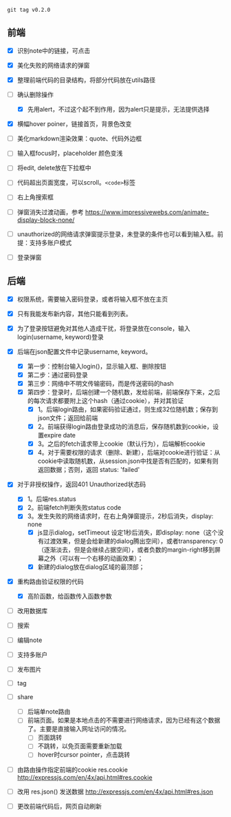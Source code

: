     git tag v0.2.0

## 前端
- [x] 识别note中的链接，可点击
- [x] 美化失败的网络请求的弹窗
- [x] 整理前端代码的目录结构，将部分代码放在utils路径


- [ ] 确认删除操作
  - [x] 先用alert，不过这个起不到作用，因为alert只是提示，无法提供选择

- [x] 横幅hover poiner，链接首页，背景色改变

- [ ] 美化markdown渲染效果：quote、代码外边框
- [ ] 输入框focus时，placeholder 颜色变浅
- [ ] 将edit, delete放在下拉框中
- [ ] 代码超出页面宽度，可以scroll。`<code>`标签
- [ ] 右上角搜索框
- [ ] 弹窗消失过渡动画，参考 https://www.impressivewebs.com/animate-display-block-none/
- [ ] unauthorized的网络请求弹窗提示登录，未登录的条件也可以看到输入框。前提：支持多账户模式
- [ ] 登录弹窗


## 后端
- [x] 权限系统，需要输入密码登录，或者将输入框不放在主页

- [x] 只有我能发布新内容，其他只能看到列表。

- [x] 为了登录按钮避免对其他人造成干扰，将登录放在console，输入login(username, keyword)登录
- [x] 后端在json配置文件中记录username, keyword。
  - [x] 第一步：控制台输入login()，显示输入框、删除按钮
  - [x] 第二步：通过密码登录
  - [x] 第三步：网络中不明文传输密码，而是传送密码的hash
  - [x] 第四步：登录时，后端创建一个随机数，发给前端，前端保存下来，之后的每次请求都要附上这个hash（通过cookie），并对其验证
    - [x] 1。后端login路由，如果密码验证通过，则生成32位随机数；保存到json文件；返回给前端
    - [x] 2。前端获得login路由登录成功的消息后，保存随机数到cookie，设置expire date
    - [x] 3。之后的fetch请求带上cookie（默认行为），后端解析cookie
    - [x] 4。对于需要权限的请求（删除、新建），后端对cookie进行验证：从cookie中读取随机数，从session.json中找是否有匹配的，如果有则返回数据；否则，返回 status: 'failed'

- [x] 对于非授权操作，返回401 Unauthorized状态码
  - [x] 1。后端res.status
  - [x] 2。前端fetch判断失败status code
  - [x] 3。发生失败的网络请求时，在右上角弹窗提示，2秒后消失，display: none
    - [x] js显示dialog，setTimeout 设定1秒后消失，即display: none（这个没有过渡效果，但是会给新建的dialog腾出空间），或者transparency: 0（逐渐淡去，但是会继续占据空间），或者负数的margin-right移到屏幕之外（可以有一个右移的动画效果）；
    - [x] 新建的dialog放在dialog区域的最顶部；

- [x] 重构路由验证权限的代码
  - [x] 高阶函数，给函数传入函数参数



- [ ] 改用数据库
- [ ] 搜索
- [ ] 编辑note


- [ ] 支持多账户
- [ ] 发布图片
- [ ] tag
- [ ] share
  - [ ] 后端单note路由
  - [ ] 前端页面。如果是本地点击的不需要进行网络请求，因为已经有这个数据了。主要是直接输入网址访问的情况。
    - [ ] 页面跳转
    - [ ] 不跳转，以免页面需要重新加载
    - [ ] hover时cursor pointer，点击跳转

- [ ] 由路由操作指定前端的cookie res.cookie http://expressjs.com/en/4x/api.html#res.cookie
- [ ] 改用 res.json() 发送数据 http://expressjs.com/en/4x/api.html#res.json

- [ ] 更改前端代码后，网页自动刷新